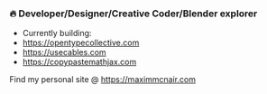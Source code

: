 ### 🔥 Developer/Designer/Creative Coder/Blender explorer

- Currently building:
- https://opentypecollective.com
- https://usecables.com
- https://copypastemathjax.com

Find my personal site @ https://maximmcnair.com
